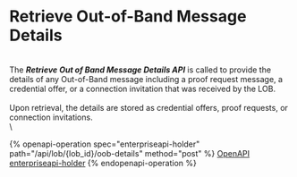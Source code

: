 # Retrieve Out-of-Band Message Details

\
The _**Retrieve Out of Band Message Details API**_ is called to provide the details of any Out-of-Band  message including a proof request message, a credential offer, or a connection invitation that was received by the LOB.\
\
Upon retrieval, the details are stored as credential offers, proof requests, or connection invitations.\
\


{% openapi-operation spec="enterpriseapi-holder" path="/api/lob/{lob_id}/oob-details" method="post" %}
[OpenAPI enterpriseapi-holder](https://gitbook-x-prod-openapi.4401d86825a13bf607936cc3a9f3897a.r2.cloudflarestorage.com/raw/b8b27742cc17e9b622a837a0a629ae0450e824148493ffd890e8af6016b26710.txt?X-Amz-Algorithm=AWS4-HMAC-SHA256&X-Amz-Content-Sha256=UNSIGNED-PAYLOAD&X-Amz-Credential=dce48141f43c0191a2ad043a6888781c%2F20250703%2Fauto%2Fs3%2Faws4_request&X-Amz-Date=20250703T134427Z&X-Amz-Expires=172800&X-Amz-Signature=a760119afc4ab502ae453f16f190b14f63090a9ef2a16a95f6d9d174db628630&X-Amz-SignedHeaders=host&x-amz-checksum-mode=ENABLED&x-id=GetObject)
{% endopenapi-operation %}





